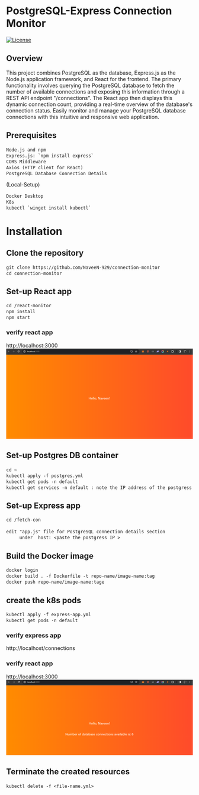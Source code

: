 # PostgreSQL-Express Connection Monitor

[![License](https://img.shields.io/badge/License-MIT-blue.svg)](https://opensource.org/licenses/MIT)

## Overview

This project combines PostgreSQL as the database, Express.js as the Node.js application framework, and React for the frontend. The primary functionality involves querying the PostgreSQL database to fetch the number of available connections and exposing this information through a REST API endpoint "/connections". The React app then displays this dynamic connection count, providing a real-time overview of the database's connection status. Easily monitor and manage your PostgreSQL database connections with this intuitive and responsive web application.

## Prerequisites
```
Node.js and npm
Express.js: `npm install express`
CORS Middleware
Axios (HTTP client for React)
PostgreSQL Database Connection Details
```
(Local-Setup)
```
Docker Desktop
K8s
kubectl `winget install kubectl`
```
# Installation

## Clone the repository
```
git clone https://github.com/NaveeN-929/connection-monitor
cd connection-monitor
```

## Set-up React app
```
cd /react-monitor
npm install
npm start
```
### verify react app
http://localhost:3000
![Alt text](image-1.png)

## Set-up Postgres DB container
```
cd ~
kubectl apply -f postgres.yml
kubectl get pods -n default
kubectl get services -n default : note the IP address of the postgress
```
## Set-up Express app
```
cd /fetch-con

edit "app.js" file for PostgreSQL connection details section
     under  host: <paste the postgress IP >
```

## Build the Docker image
```
docker login
docker build . -f Dockerfile -t repo-name/image-name:tag
docker push repo-name/image-name:tage
```
## create the k8s pods
```
kubectl apply -f express-app.yml
kubectl get pods -n default
```
### verify express app
http://localhost/connections

### verify react app
http://localhost:3000
![Alt text](image.png)


## Terminate the created resources
```
kubectl delete -f <file-name.yml>
```
